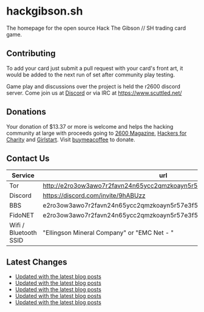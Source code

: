 # hackgibson.sh
The homepage for the open source Hack The Gibson // SH trading card game.


## Contributing

To add your card just submit a pull request with your card's front art, it would be added to the next run of set after community play testing.

Game play and discussions over the project is held the r2600 discord server. Come join us at [Discord](https://discord.com/invite/9hABUzz) or via IRC at https://www.scuttled.net/


## Donations

Your donation of $13.37 or more is welcome and helps the hacking community at large with proceeds going to [2600 Magazine](https://2600.com/), [Hackers for Charity](https://hackersforcharity.org) and [Girlstart](https://girlstart.org).  Visit [buymeacoffee](https://www.buymeacoffee.com/hackgibson.sh) to donate.


## Contact Us

Service | url
-|-
Tor | http://e2ro3ow3awo7r2favn24n65ycc2qmzkoayn5r57e3f56nvjwdcgg32ad.onion
Discord | https://discord.com/invite/9hABUzz
BBS | e2ro3ow3awo7r2favn24n65ycc2qmzkoayn5r57e3f56nvjwdcgg32ad.onion:23
FidoNET | e2ro3ow3awo7r2favn24n65ycc2qmzkoayn5r57e3f56nvjwdcgg32ad.onion:24554
Wifi / Bluetooth SSID | "Ellingson Mineral Company" or "EMC Net - <fidonet address>"

## Latest Changes
<!-- BLOG-POST-LIST:START -->
- [Updated with the latest blog posts](https://github.com/DFW2600/hackgibson.sh/commit/ccbf8f068ee6f06fb1a192824d528e6f673b4874)
- [Updated with the latest blog posts](https://github.com/DFW2600/hackgibson.sh/commit/1a236e6f4840db427af349e6938f6f0d91825d41)
- [Updated with the latest blog posts](https://github.com/DFW2600/hackgibson.sh/commit/1f0c6c1333cb7de671eb558ba6294685cef8336b)
- [Updated with the latest blog posts](https://github.com/DFW2600/hackgibson.sh/commit/39f22abe0e8779061c2ac7a60e6278855abed261)
- [Updated with the latest blog posts](https://github.com/DFW2600/hackgibson.sh/commit/266c0489e9e1db5cb6b265fc61d7a8e5fe2f2a19)
<!-- BLOG-POST-LIST:END -->
